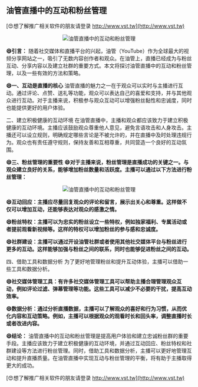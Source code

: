 ## **油管直播中的互动和粉丝管理**

[😍想了解推广相关软件的朋友请登录 http://www.vst.tw](http://www.vst.tw)

 <center><img src="https://vst.tw/MP4/tuiguang/png/2.png" alt="油管直播中的互动和粉丝管理"></center>

**😄引言：**
随着社交媒体和直播平台的兴起，油管（YouTube）作为全球最大的视频分享网站之一，吸引了无数内容创作者和观众。在油管上，直播已经成为与粉丝互动、分享内容以及建立社群的重要方式。本文将探讨油管直播中的互动和粉丝管理，以及一些有效的方法和策略。

**😄一、互动是直播的核心**
油管直播的魅力之一在于观众可以实时与主播进行互动。通过评论、点赞、送礼等功能，观众可以表达自己的喜爱和支持，并与其他观众进行互动。对于主播来说，积极参与观众互动可以增强粉丝黏性和忠诚度，同时也能提供更好的用户体验。

二、建立积极健康的互动环境
在油管直播中，主播和观众都应该致力于建立积极健康的互动环境。主播应该鼓励观众尊重他人意见，避免言语攻击和人身攻击。主播还可以设立规则，明确规定哪些言论是不被允许的，并在直播中及时处理违规行为。观众也有责任遵守规则，保持友善和互相尊重，共同营造一个良好的互动氛围。

**😄三、粉丝管理的重要性**
**😄对于主播来说，粉丝管理是直播成功的关键之一。与观众建立良好的关系，能够增加粉丝数量和活跃度。主播可以通过以下方法进行粉丝管理：**

 <center><img src="https://vst.tw/MP4/tuiguang/png/8.png" alt="油管直播中的互动和粉丝管理"></center>

**😄互动回应：主播应尽量回复观众的评论和留言，展示出关心和尊重。这样做不仅可以增加互动，还能够表达对观众的感激之情。**

**😄粉丝特权：主播可以为忠实的粉丝设立一些特权，例如独家福利、专属活动或者提前观看新视频等。这样的特权可以增加粉丝的参与感和忠诚度。**

**😄社群建设：主播可以通过开设油管社群或者使用其他社交媒体平台与粉丝进行更多的互动。这样能够加强与粉丝之间的联系，同时也能够促进粉丝之间的互动。**

四、借助工具和数据分析
为了更好地管理粉丝和提升互动体验，主播可以借助一些工具和数据分析。

**😄社交媒体管理工具：有许多社交媒体管理工具可以帮助主播合理管理观众互动，例如评论过滤、弹幕管理等功能。这些工具可以减少不必要的干扰，提高互动效率。**

**😄数据分析：通过分析直播数据，主播可以了解观众的喜好和行为习惯，从而优化内容和互动策略。例如，主播可以根据观众的观看时长和回头率，调整直播时长或者改进内容。**

**😄结论：**
油管直播中的互动和粉丝管理是提高用户体验和建立忠诚粉丝群的重要手段。主播应该致力于建立积极健康的互动环境，并通过互动回应、粉丝特权和社群建设等方法进行粉丝管理。同时，借助工具和数据分析，主播可以更好地管理互动和提升直播质量。在油管直播中实现互动与粉丝管理的平衡，将有助于主播取得更大的成功。

[😍想了解推广相关软件的朋友请登录 http://www.vst.tw](http://www.vst.tw)



